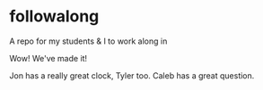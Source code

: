 # followalong
A repo for my students &amp; I to work along in

Wow! We've made it!


Jon has a really great clock, Tyler too.
Caleb has a great question.